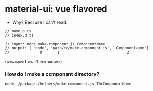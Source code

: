 # material-ui: vue flavored
- Why? Because I can't read.

```
// name.d.ts
// index.d.ts

// input: node make-component.js ComponentName
// output: [ 'node', 'path/to/make-component.js', 'ComponentName']
//              0       1                               2
```

(because I won't remember)
### How do I make a component directory? 
```
node ./packages/helpers/make-component.js TheComponentName
```